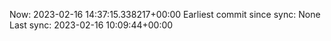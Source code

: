 Now: 2023-02-16 14:37:15.338217+00:00 Earliest commit since sync: None Last sync: 2023-02-16 10:09:44+00:00
